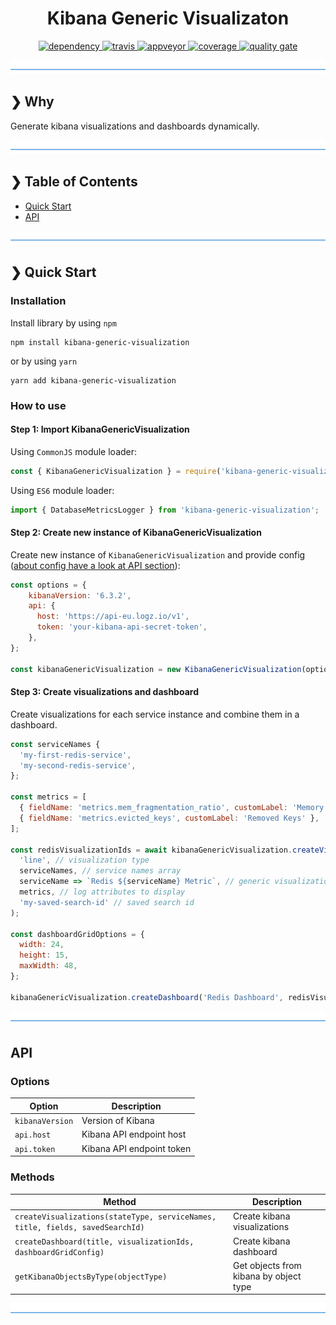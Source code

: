 <h1 align="center">Kibana Generic Visualizaton</h1>

<p align="center">
  <a href="https://david-dm.org/DaNautilus/kibana-generic-visualization">
    <img src="https://david-dm.org/DaNautilus/kibana-generic-visualization/status.svg?style=flat" alt="dependency" />
  </a>
  <a href="https://travis-ci.org/DaNautilus/kibana-generic-visualization">
    <img src="https://travis-ci.org/DaNautilus/kibana-generic-visualization.svg?branch=master" alt="travis" />
  </a>
  <a href="https://ci.appveyor.com/project/DaNautilus/kibana-generic-visualization/branch/master">
    <img src="https://ci.appveyor.com/api/projects/status/pkgp74uous41f3p2?svg=true&passingText=windows%20passing&pendingText=windows%20pending&failingText=windows%20failing" alt="appveyor" />
  </a>
  <a href="https://sonarcloud.io/dashboard/index/DaNautilus_kibana-generic-visualization">
    <img src="https://sonarcloud.io/api/project_badges/measure?project=DaNautilus_kibana-generic-visualization&metric=coverage" alt="coverage" />
  </a>
  <a href="https://sonarcloud.io/dashboard/index/DaNautilus_kibana-generic-visualization">
    <img src="https://sonarcloud.io/api/project_badges/measure?project=DaNautilus_kibana-generic-visualization&metric=alert_status" alt="quality gate" />
  </a>
</p>

![divider](./divider.png)

## ❯ Why

Generate kibana visualizations and dashboards dynamically.

![divider](./divider.png)

## ❯ Table of Contents

- [Quick Start](#-quick-start)
- [API](#-api)

![divider](./divider.png)

## ❯ Quick Start

### Installation

Install library by using `npm`

```shell
npm install kibana-generic-visualization
```

or by using `yarn`

```shell
yarn add kibana-generic-visualization
```

### How to use

#### Step 1: Import KibanaGenericVisualization

Using `CommonJS` module loader:

```javascript
const { KibanaGenericVisualization } = require('kibana-generic-visualization');
```

Using `ES6` module loader:

```javascript
import { DatabaseMetricsLogger } from 'kibana-generic-visualization';
```

#### Step 2: Create new instance of KibanaGenericVisualization

Create new instance of `KibanaGenericVisualization` and provide config ([about config have a look at API section](#-api)):

```javascript
const options = {
    kibanaVersion: '6.3.2',
    api: {
      host: 'https://api-eu.logz.io/v1',
      token: 'your-kibana-api-secret-token',
    },
};

const kibanaGenericVisualization = new KibanaGenericVisualization(options);
```

#### Step 3: Create visualizations and dashboard

Create visualizations for each service instance and combine them in a dashboard.

```javascript
const serviceNames {
  'my-first-redis-service',
  'my-second-redis-service',
};

const metrics = [
  { fieldName: 'metrics.mem_fragmentation_ratio', customLabel: 'Memory Fragmentation Ratio' },
  { fieldName: 'metrics.evicted_keys', customLabel: 'Removed Keys' },
];

const redisVisualizationIds = await kibanaGenericVisualization.createVisualizations(
  'line', // visualization type
  serviceNames, // service names array
  serviceName => `Redis ${serviceName} Metric`, // generic visualization name
  metrics, // log attributes to display
  'my-saved-search-id' // saved search id
);

const dashboardGridOptions = {
  width: 24,
  height: 15,
  maxWidth: 48,
};

kibanaGenericVisualization.createDashboard('Redis Dashboard', redisVisualizationIds.created, dashboardGridOptions);
```

![divider](./divider.png)

## API

### Options

| Option          | Description               |
| --------------- | ------------------------- |
| `kibanaVersion` | Version of Kibana         |
| `api.host`      | Kibana API endpoint host  |
| `api.token`     | Kibana API endpoint token |

### Methods

| Method                                                                        | Description                            |
| ----------------------------------------------------------------------------- | -------------------------------------- |
| `createVisualizations(stateType, serviceNames, title, fields, savedSearchId)` | Create kibana visualizations           |
| `createDashboard(title, visualizationIds, dashboardGridConfig)`               | Create kibana dashboard                |
| `getKibanaObjectsByType(objectType)`                                          | Get objects from kibana by object type |

![divider](./divider.png)
